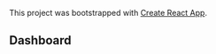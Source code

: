 This project was bootstrapped with [Create React App](https://github.com/facebook/create-react-app).

## Dashboard

